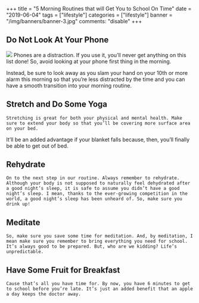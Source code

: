 +++
title = "5 Morning Routines that will Get You to School On Time"
date = "2019-06-04"
tags = ["lifestyle"]
categories = ["lifestyle"]
banner = "/img/banners/banner-3.jpg"
comments: "disable"
+++

## Do Not Look At Your Phone

![](https://www.simplyconfessions.com/data/images/blogs/04-06-19/1.jpg)
  Phones are a distraction. If you use it, you’ll never get anything on this list done! So, avoid looking at your phone first thing in the morning.

  Instead, be sure to look away as you slam your hand on your 10th or more alarm this morning so that you’re less distracted by the time and you can have a smooth transition into your morning routine.

## Stretch and Do Some Yoga
	Stretching is great for both your physical and mental health. Make sure to extend your body so that you’ll be covering more surface area on your bed.

  It’ll be an added advantage if your blanket falls because, then, you’ll finally be able to get out of bed.

## Rehydrate
	On to the next step in our routine. Always remember to rehydrate. Although your body is not supposed to naturally feel dehydrated after a good night’s sleep, it is safe to assume you didn’t have a good night’s sleep. I mean, thanks to the ever-growing competition in the world, a good night’s sleep has been unheard of. So, make sure you drink up!

## Meditate
	So, make sure you save some time for meditation. And, by meditation, I mean make sure you remember to bring everything you need for school. It’s always good to be prepared. But, who are we kidding? Life’s unpredictable.

## Have Some Fruit for Breakfast
	Cause that’s all you have time for. By now, you have 6 minutes to get to school before you’re late. It’s just an added benefit that an apple a day keeps the doctor away.
